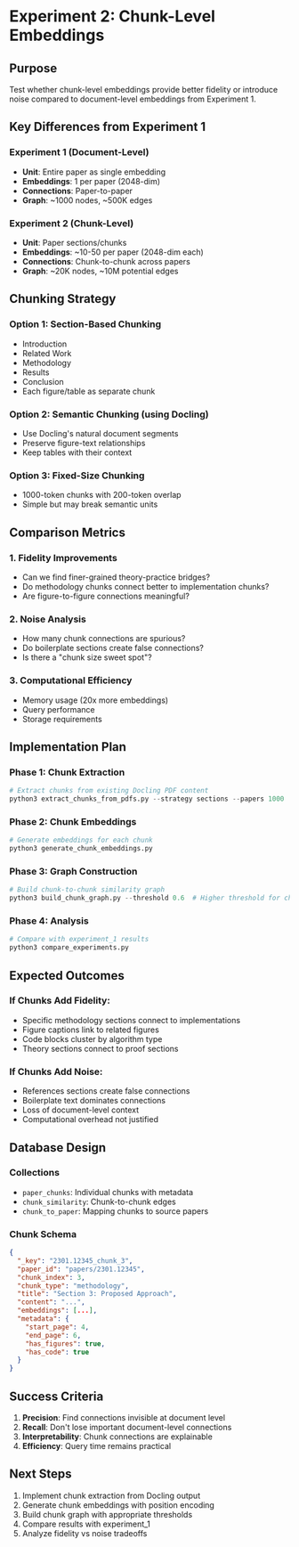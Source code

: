 # Experiment 2: Chunk-Level Embeddings

## Purpose

Test whether chunk-level embeddings provide better fidelity or introduce noise compared to document-level embeddings from Experiment 1.

## Key Differences from Experiment 1

### Experiment 1 (Document-Level)
- **Unit**: Entire paper as single embedding
- **Embeddings**: 1 per paper (2048-dim)
- **Connections**: Paper-to-paper
- **Graph**: ~1000 nodes, ~500K edges

### Experiment 2 (Chunk-Level)
- **Unit**: Paper sections/chunks
- **Embeddings**: ~10-50 per paper (2048-dim each)
- **Connections**: Chunk-to-chunk across papers
- **Graph**: ~20K nodes, ~10M potential edges

## Chunking Strategy

### Option 1: Section-Based Chunking
- Introduction
- Related Work
- Methodology
- Results
- Conclusion
- Each figure/table as separate chunk

### Option 2: Semantic Chunking (using Docling)
- Use Docling's natural document segments
- Preserve figure-text relationships
- Keep tables with their context

### Option 3: Fixed-Size Chunking
- 1000-token chunks with 200-token overlap
- Simple but may break semantic units

## Comparison Metrics

### 1. Fidelity Improvements
- Can we find finer-grained theory-practice bridges?
- Do methodology chunks connect better to implementation chunks?
- Are figure-to-figure connections meaningful?

### 2. Noise Analysis
- How many chunk connections are spurious?
- Do boilerplate sections create false connections?
- Is there a "chunk size sweet spot"?

### 3. Computational Efficiency
- Memory usage (20x more embeddings)
- Query performance
- Storage requirements

## Implementation Plan

### Phase 1: Chunk Extraction
```python
# Extract chunks from existing Docling PDF content
python3 extract_chunks_from_pdfs.py --strategy sections --papers 1000
```

### Phase 2: Chunk Embeddings
```python
# Generate embeddings for each chunk
python3 generate_chunk_embeddings.py
```

### Phase 3: Graph Construction
```python
# Build chunk-to-chunk similarity graph
python3 build_chunk_graph.py --threshold 0.6  # Higher threshold for chunks
```

### Phase 4: Analysis
```python
# Compare with experiment_1 results
python3 compare_experiments.py
```

## Expected Outcomes

### If Chunks Add Fidelity:
- Specific methodology sections connect to implementations
- Figure captions link to related figures
- Code blocks cluster by algorithm type
- Theory sections connect to proof sections

### If Chunks Add Noise:
- References sections create false connections
- Boilerplate text dominates connections
- Loss of document-level context
- Computational overhead not justified

## Database Design

### Collections
- `paper_chunks`: Individual chunks with metadata
- `chunk_similarity`: Chunk-to-chunk edges
- `chunk_to_paper`: Mapping chunks to source papers

### Chunk Schema
```json
{
  "_key": "2301.12345_chunk_3",
  "paper_id": "papers/2301.12345",
  "chunk_index": 3,
  "chunk_type": "methodology",
  "title": "Section 3: Proposed Approach",
  "content": "...",
  "embeddings": [...],
  "metadata": {
    "start_page": 4,
    "end_page": 6,
    "has_figures": true,
    "has_code": true
  }
}
```

## Success Criteria

1. **Precision**: Find connections invisible at document level
2. **Recall**: Don't lose important document-level connections
3. **Interpretability**: Chunk connections are explainable
4. **Efficiency**: Query time remains practical

## Next Steps

1. Implement chunk extraction from Docling output
2. Generate chunk embeddings with position encoding
3. Build chunk graph with appropriate thresholds
4. Compare results with experiment_1
5. Analyze fidelity vs noise tradeoffs